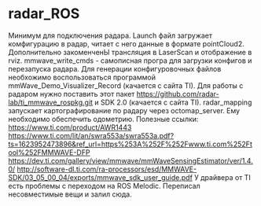 # radar_ROS
Минимум для подключения радара.
Launch файл загружает комфигурацию в радар, читает с него данные в формате pointCloud2.
Дополнительно закоменченЫ трансляция в LaserScan и отображение в rviz.
mmwave_write_cmds - самописная програ для загрузки конфигов и перезапуска радара. 
Для генерации конфигуровочных файлов необхожимо воспользоваться программой mmWave_Demo_Visualizer_Record (качается с сайта TI).
Для работы с радаром нужно поставить этот пакет https://github.com/radar-lab/ti_mmwave_rospkg.git и SDK 2.0 (качается с сайта TI).
radar_mapping запускает картографирование по радару через octomap_server. Ему необходимо обеспечить одометрию.
Полезные ссылки:
https://www.ti.com/product/AWR1443
https://www.ti.com/lit/an/swra553a/swra553a.pdf?ts=1623952473896&ref_url=https%253A%252F%252Fwww.ti.com%252Ftool%252FMMWAVE-DFP
https://dev.ti.com/gallery/view/mmwave/mmWaveSensingEstimator/ver/1.4.0/
http://software-dl.ti.com/ra-processors/esd/MMWAVE-SDK/03_05_00_04/exports/mmwave_sdk_user_guide.pdf
У драйвера от TI есть проблемы с переходом на ROS Melodic. Переписал несовместимые вещи и залил сюда.
